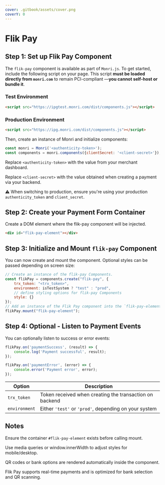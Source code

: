 ```yaml
---
cover: .gitbook/assets/cover.png
coverY: 0
---
```


# Flik Pay

## Step 1: Set up Flik Pay Component

The `flik-pay` component is available as part of `Monri.js`. To get started, include the following script on your page. This script **must be loaded directly from `monri.com`** to remain PCI-compliant —**you cannot self-host or bundle it**.

### Test Environment

```html
<script src="https://ipgtest.monri.com/dist/components.js"></script>
```

### Production Environment

```html
<script src="https://ipg.monri.com/dist/components.js"></script>
```

Then, create an instance of Monri and initialize components:

```js
const monri = Monri('<authenticity-token>');
const components = monri.components({clientSecret: '<client-secret>'});
```

Replace `<authenticity-token>` with the value from your merchant dashboard.

Replace `<client-secret>` with the value obtained when creating a payment via your backend.

⚠️ When switching to production, ensure you're using your production `authenticity_token` and `client_secret`.

## Step 2: Create your Payment Form Container

Create a DOM element where the flik-pay component will be injected.

```html
<div id="flik-pay-element"></div>
```

## Step 3: Initialize and Mount `flik-pay` Component

You can now create and mount the component. Optional styles can be passed depending on screen size:

```javascript
// Create an instance of the flik-pay Components.
const flikPay = components.create("flik-pay", {
    trx_token: "<trx_token>",
    environment: isTestSystem ? "test" : "prod",
    // define styling options for flik-pay Components
    style: {}
});
// Add an instance of the Flik Pay component into the `flik-pay-element` <div>.
flikPay.mount("flik-pay-element");
```

## Step 4: Optional - Listen to Payment Events

You can optionally listen to success or error events:

```js
flikPay.on('paymentSuccess', (result) => {
    console.log('Payment successful', result);
});

flikPay.on('paymentError', (error) => {
    console.error('Payment error', error);
});
```

| Option        | Description                                             |
| ------------- | ------------------------------------------------------- |
| `trx_token`   | Token received when creating the transaction on backend |
| `environment` | Either `'test'` or `'prod'`, depending on your system   |

## Notes

Ensure the container `#flik-pay-element` exists before calling mount.

Use media queries or window.innerWidth to adjust styles for mobile/desktop.

QR codes or bank options are rendered automatically inside the component.

Flik Pay supports real-time payments and is optimized for bank selection and QR scanning.
